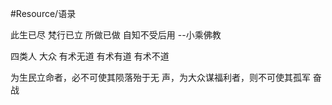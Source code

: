 #Resource/语录 

此生已尽
梵行已立
所做已做
自知不受后用
--小乘佛教

四类人
大众
有术无道
有术有道
有术不道

为生民立命者，必不可使其陨落殆于无
声，为大众谋福利者，则不可使其孤军
奋战